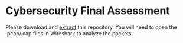 # Cybersecurity Final Assessment

Please download and <a href="https://support.microsoft.com/en-us/windows/zip-and-unzip-files-8d28fa72-f2f9-712f-67df-f80cf89fd4e5#:~:text=To%20unzip%20a%20single%20file,and%20then%20follow%20the%20instructions." target="_blank">extract</a> this repository. You will need to open the .pcap/.cap files in Wireshark to analyze the packets.
